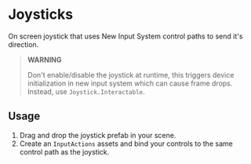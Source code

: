 # Joysticks

On screen joystick that uses New Input System control paths to send it's direction. 

> __WARNING__
>
> Don't enable/disable the joystick at runtime, this triggers device initialization in new input system which can cause frame drops.
> Instead, use `Joystick.Interactable`.

## Usage

1. Drag and drop the joystick prefab in your scene.
2. Create an `InputActions` assets and bind your controls to the same control path as the joystick.
